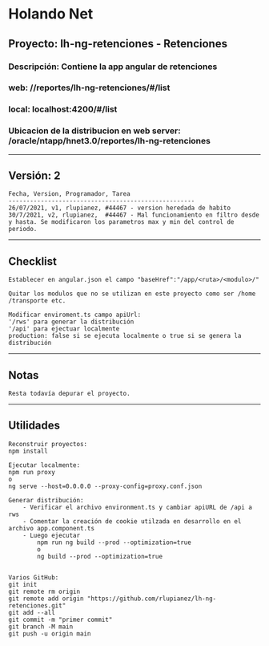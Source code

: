 # Holando Net

## Proyecto: lh-ng-retenciones - Retenciones

### Descripción: Contiene la app angular de retenciones 

### web: /<app>/reportes/lh-ng-retenciones/#/list
### local: localhost:4200/#/list
### Ubicacion de la distribucion en web server: /oracle/ntapp/hnet3.0/reportes/lh-ng-retenciones

---

## Versión: 2

```text
Fecha, Version, Programador, Tarea
----------------------------------------------------
26/07/2021, v1, rlupianez, #44467 - version heredada de habito
30/7/2021, v2, rlupianez,  #44467 - Mal funcionamiento en filtro desde y hasta. Se modificaron los parametros max y min del control de periodo.
```

---

## Checklist

```text
Establecer en angular.json el campo "baseHref":"/app/<ruta>/<modulo>/"

Quitar los modulos que no se utilizan en este proyecto como ser /home /transporte etc.

Modificar enviroment.ts campo apiUrl: 
'/rws' para generar la distribución
'/api' para ejectuar localmente
production: false si se ejecuta localmente o true si se genera la distribución
```

---
## Notas

```text
Resta todavía depurar el proyecto.
```

---

## Utilidades

```text
Reconstruir proyectos:
npm install

Ejecutar localmente:
npm run proxy
o
ng serve --host=0.0.0.0 --proxy-config=proxy.conf.json

Generar distribución:
    - Verificar el archivo environment.ts y cambiar apiURL de /api a rws
    - Comentar la creación de cookie utilzada en desarrollo en el archivo app.component.ts
    - Luego ejecutar
        npm run ng build --prod --optimization=true
        o
        ng build --prod --optimization=true


Varios GitHub:
git init
git remote rm origin
git remote add origin "https://github.com/rlupianez/lh-ng-retenciones.git"
git add --all
git commit -m "primer commit"
git branch -M main
git push -u origin main

```
